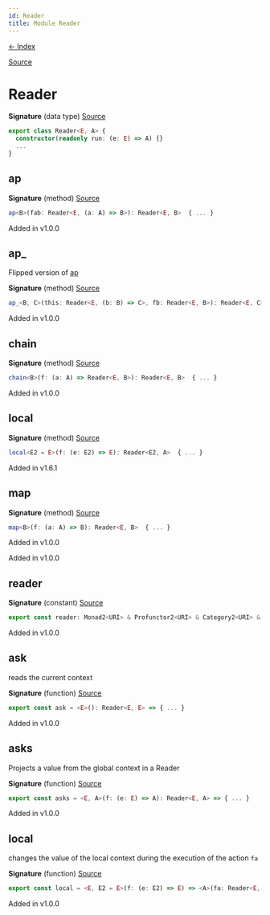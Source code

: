 ```yaml
---
id: Reader
title: Module Reader
---
```


[← Index](.)

[Source](https://github.com/gcanti/fp-ts/blob/master/src/Reader.ts)

# Reader

**Signature** (data type) [Source](https://github.com/gcanti/fp-ts/blob/master/src/Reader.ts#L24-L50)

```ts
export class Reader<E, A> {
  constructor(readonly run: (e: E) => A) {}
  ...
}
```

## ap

**Signature** (method) [Source](https://github.com/gcanti/fp-ts/blob/master/src/Reader.ts#L32-L34)

```ts
ap<B>(fab: Reader<E, (a: A) => B>): Reader<E, B>  { ... }
```

Added in v1.0.0

## ap\_

Flipped version of [ap](#ap)

**Signature** (method) [Source](https://github.com/gcanti/fp-ts/blob/master/src/Reader.ts#L38-L40)

```ts
ap_<B, C>(this: Reader<E, (b: B) => C>, fb: Reader<E, B>): Reader<E, C>  { ... }
```

Added in v1.0.0

## chain

**Signature** (method) [Source](https://github.com/gcanti/fp-ts/blob/master/src/Reader.ts#L41-L43)

```ts
chain<B>(f: (a: A) => Reader<E, B>): Reader<E, B>  { ... }
```

Added in v1.0.0

## local

**Signature** (method) [Source](https://github.com/gcanti/fp-ts/blob/master/src/Reader.ts#L47-L49)

```ts
local<E2 = E>(f: (e: E2) => E): Reader<E2, A>  { ... }
```

Added in v1.6.1

## map

**Signature** (method) [Source](https://github.com/gcanti/fp-ts/blob/master/src/Reader.ts#L29-L31)

```ts
map<B>(f: (a: A) => B): Reader<E, B>  { ... }
```

Added in v1.0.0

Added in v1.0.0

## reader

**Signature** (constant) [Source](https://github.com/gcanti/fp-ts/blob/master/src/Reader.ts#L126-L139)

```ts
export const reader: Monad2<URI> & Profunctor2<URI> & Category2<URI> & Strong2<URI> & Choice2<URI> = ...
```

Added in v1.0.0

## ask

reads the current context

**Signature** (function) [Source](https://github.com/gcanti/fp-ts/blob/master/src/Reader.ts#L73-L75)

```ts
export const ask = <E>(): Reader<E, E> => { ... }
```

Added in v1.0.0

## asks

Projects a value from the global context in a Reader

**Signature** (function) [Source](https://github.com/gcanti/fp-ts/blob/master/src/Reader.ts#L82-L84)

```ts
export const asks = <E, A>(f: (e: E) => A): Reader<E, A> => { ... }
```

Added in v1.0.0

## local

changes the value of the local context during the execution of the action `fa`

**Signature** (function) [Source](https://github.com/gcanti/fp-ts/blob/master/src/Reader.ts#L91-L93)

```ts
export const local = <E, E2 = E>(f: (e: E2) => E) => <A>(fa: Reader<E, A>): Reader<E2, A> => { ... }
```

Added in v1.0.0
